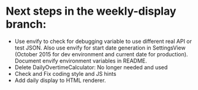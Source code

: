 # Next steps in the weekly-display branch:

- Use envify to check for debugging variable to use different real API or test JSON. Also use envify for start date generation in SettingsView (October 2015 for dev environment and current date for production). Document envify environment variables in README.
- Delete DailyOvertimeCalculator: No longer needed and used
- Check and Fix coding style and JS hints
- Add daily display to HTML renderer.
